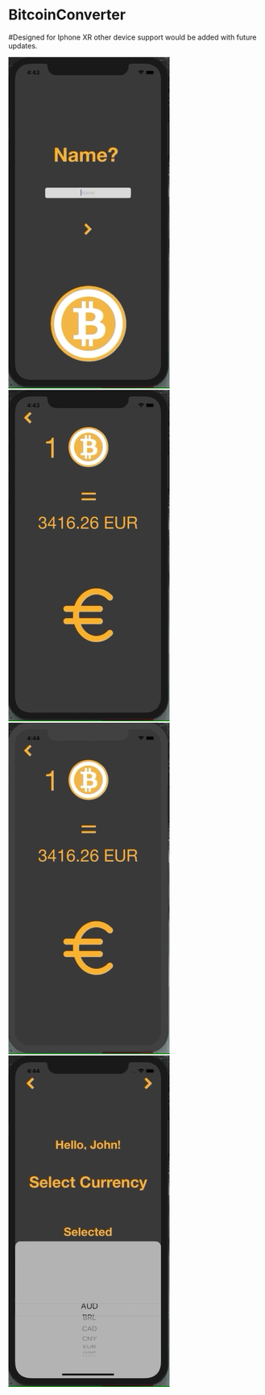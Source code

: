 # BitcoinConverter

#Designed for Iphone XR other device support would be added with future updates.


![Landing Page](https://github.com/siddharth952/BitcoinConverter/blob/master/Gifs/Gif_1.gif)
![](https://github.com/siddharth952/BitcoinConverter/blob/master/Gifs/Gif_2.gif)
![](https://github.com/siddharth952/BitcoinConverter/blob/master/Gifs/Gif_3.gif)
![](https://github.com/siddharth952/BitcoinConverter/blob/master/Gifs/Gif_4.gif)
